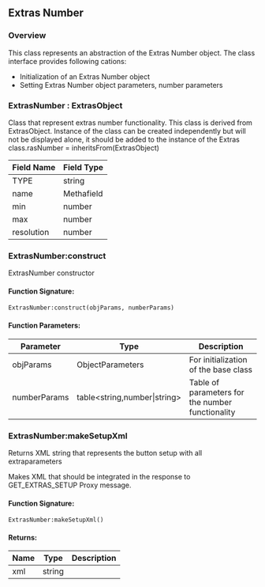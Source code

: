## Extras Number

### Overview

This class represents an abstraction of the Extras Number object. The class interface provides following cations:

- Initialization of an Extras Number object
- Setting Extras Number object parameters, number parameters

### ExtrasNumber : ExtrasObject

 Class that represent extras number functionality. This class is derived from ExtrasObject. Instance of the class can be created independently but will not be displayed alone, it should be added to the instance of the Extras class.rasNumber = inheritsFrom(ExtrasObject)

|Field Name|Field Type|
|---|---|
|TYPE|string|
|name|Methafield|
|min|number |string|
|max|number |string|
|resolution|number |string|

### ExtrasNumber:construct

 ExtrasNumber constructor

#### Function Signature:

`ExtrasNumber:construct(objParams, numberParams)`

#### Function Parameters:

|Parameter|Type|Description|
|---|---|---|
|objParams|ObjectParameters|For initialization of the base class|
|numberParams|table\<string,number\|string\>|Table of parameters for the number functionality|

### ExtrasNumber:makeSetupXml

 Returns XML string that represents the button setup with all extraparameters

 Makes XML that should be integrated in the response to
 GET\_EXTRAS\_SETUP Proxy message.


#### Function Signature:

`ExtrasNumber:makeSetupXml()`

#### Returns:

|Name|Type|Description|
|---|---|---|
|xml|string||
